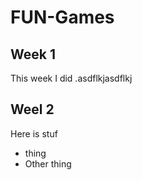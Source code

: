 # FUN-Games

## Week 1
This week I did .asdflkjasdflkj

## Weel 2
Here is stuf
* thing
* Other thing
